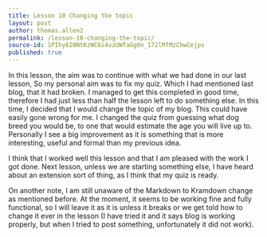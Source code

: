 ```yaml
---
title: Lesson 10 Changing the topic
layout: post
author: thomas.allen2
permalink: /lesson-10-changing-the-topic/
source-id: 1PIhy6I0NtKzWC6s4vzUWfaGg0n_172lMfMzChwCejps
published: true
---
```

In this lesson, the aim was to continue with what we had done in our last lesson, So my personal aim was to fix my quiz. Which I had mentioned last blog, that it had broken. I managed to get this completed in good time, therefore I had just less than half the lesson left to do something else. In this time, I decided that I would change the topic of my blog. This could have easily gone wrong for me. I changed the quiz from guessing what dog breed you would be, to one that would estimate the age you will live up to. Personally I see a big improvement as it is something that is more interesting, useful and formal than my previous idea.

I think that I worked well this lesson and that I am pleased with the work I got done. Next lesson, unless we are starting something else, I have heard about an extension sort of thing, as I think that my quiz is ready.

On another note, I am still unaware of the Markdown to Kramdown change as mentioned before. At the moment, it seems to be working fine and fully functional, so I will leave it as it is unless it breaks or we get told how to change it ever in the lesson (I have tried it and it says blog is working properly, but when I tried to post something, unfortunately it did not work).

